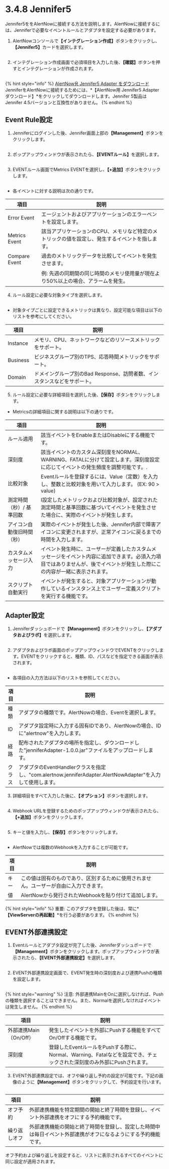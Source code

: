 # 3.4.8 Jennifer5

Jennifer5ををAlertNowに接続する方法を説明します。AlertNowに接続するには、Jenniferで必要なイベントルールとアダプタを設定する必要があります。



1. AlertNowコンソール&#x3067;**【インテグレーション作成】**&#x30DC;タンをクリックし、**【Jennifer5】**&#x30AB;ードを選択します。

<figure><img src="../../.gitbook/assets/image (227).png" alt=""><figcaption></figcaption></figure>

2. インテグレーション作成画面で必須項目を入力した後、**【確認】**&#x30DC;タンを押すとインテグレーションが作成されます。

<figure><img src="../../.gitbook/assets/image (228).png" alt=""><figcaption></figcaption></figure>



{% hint style="info" %}
[AlertNow용 Jennifer5 Adapter をダウンロード](http://./resource/jenniferAdapter-1.0.0.jar)\
JenniferをAlertNowに接続するためには、\*【AlertNow用 Jennifer5 Adapter ダウンロード】\*をクリックしてダウンロードします。Jennifer 5製品はJennifer 4.5バージョンと互換性がありません。
{% endhint %}



## **Event Rule設定**

1. Jenniferにログインした後、Jennifer画面上部&#x306E;**【Management】**&#x30DC;タンをクリックします。

<figure><img src="../../.gitbook/assets/image (229).png" alt=""><figcaption></figcaption></figure>

2. ポップアップウィンドウが表示されたら、**【EVENTルール】**&#x3092;選択します。

<figure><img src="../../.gitbook/assets/image (230).png" alt=""><figcaption></figcaption></figure>

3. EVENTルール画面でMetrics EVENTを選択し、**【+追加】**&#x30DC;タンをクリックします。

<figure><img src="../../.gitbook/assets/image (231).png" alt=""><figcaption></figcaption></figure>



* 各イベントに対する説明は次の通りです。

| 項目            | 説明                                                |
| ------------- | ------------------------------------------------- |
| Error Event   | エージェントおよびアプリケーションのエラーベントを設定します。                   |
| Metrics Event | 該当アプリケーションのCPU、メモリなど特定のメトリックの値を設定し、発生するイベントを指します。 |
| Compare Event | 過去のメトリックデータを比較してイベントを発生させます。                      |
| <p><br></p>   | 例: 先週の同期間の同じ時間のメモリ使用量が現在より50%以上の場合、アラームを発生。       |

4. ルール設定に必要な対象タイプを選択します。

<figure><img src="../../.gitbook/assets/image (156).png" alt=""><figcaption></figcaption></figure>

* 対象タイプごとに設定できるメトリックは異なり、設定可能な項目は以下のリストを参考にしてください。

| **項目**   | **説明**                                     |
| -------- | ------------------------------------------ |
| Instance | メモリ、CPU、ネットワークなどのリソースメトリックをサポート。           |
| Business | ビジネスグループ別のTPS、応答時間メトリックをサポート。              |
| Domain   | ドメイングループ別のBad Response、訪問者数、インスタンスなどをサポート。 |

5. ルール設定に必要な詳細項目を選択した後、**【保存】**&#x30DC;タンをクリックします。



* Metricsの詳細項目に関する説明は以下の通りです。

| 項目            | 説明                                                                                    |
| ------------- | ------------------------------------------------------------------------------------- |
| ルール適用         | 該当イベントをEnableまたはDisableにする機能です。                                                       |
| 深刻度           | 該当イベントのカスタム深刻度をNORMAL、WARNING、FATALに分けて設定します。深刻度設定に応じてイベントの発生頻度を調整可能です。.              |
| 比較対象          | Eventルールを登録するには、Value（定数）を入力し、整数と比較対象を用いて入力します。 (EX: 90 > value)                      |
| 測定時間（秒）/ 基準回数 | I設定したメトリックおよび比較対象が、設定された測定時間と基準回数に基づいてイベントを発生させた場合に、実際のイベントが発生します。                    |
| アイコン自動復旧時間（秒） | 実際のイベントが発生した後、Jennifer内部で障害アイコンに変更されますが、正常アイコンに戻るまでの時間を入力します。                         |
| カスタムメッセージ入力   | イベント発生時に、ユーザーが定義したカスタムメッセージをイベント内容に追加できます。必須入力項目ではありませんが、後でイベントが発生した際にこの内容が一緒に表示されます。 |
| スクリプト自動実行     | イベントが発生すると、対象アプリケーションが動作しているインスタンス上でユーザー定義スクリプトを実行する機能です。                             |



## **Adapter設定**

1. Jenniferダッシュボード&#x3067;**【Management】**&#x30DC;タンをクリックし、**【アダプタおよびラボ】**&#x3092;選択します。

<figure><img src="../../.gitbook/assets/image (125).png" alt=""><figcaption></figcaption></figure>

2. アダプタおよびラボ画面のポップアップウィンドウでEVENTをクリックします。EVENTをクリックすると、種類、ID、パスなどを指定できる画面が表示されます。

<figure><img src="../../.gitbook/assets/image (126).png" alt=""><figcaption></figcaption></figure>

* 各項目の入力方法は以下のリストを参照してください。

| **項目** | **説明**                                                                             |
| ------ | ---------------------------------------------------------------------------------- |
| 種類     | アダプタの種類です。AlertNowの場合、Eventを選択します。                                                 |
| ID     | アダプタ設定時に入力する固有IDであり、AlertNowの場合、IDに"alertnow"を入力します。                               |
| 経路     | 配布されたアダプタの場所を指定し、ダウンロードした"jenniferAdapter-1.0.0.jar"ファイルをアップロードします。                |
| クラス    | アダプタのEventHandlerクラスを指定し、"com.alertnow.jenniferAdapter.AlertNowAdapter"を入力して使用します。 |

3. 詳細項目をすべて入力した後に、**【オプション】**&#x30DC;タンを選択します。

<figure><img src="../../.gitbook/assets/image (127).png" alt=""><figcaption></figcaption></figure>

4. Webhook URLを登録するためのポップアップウィンドウが表示されたら、**【+追加】**&#x30DC;タンをクリックします。

<figure><img src="../../.gitbook/assets/image (128).png" alt=""><figcaption></figcaption></figure>

5. キーと値を入力し、**【保存】**&#x30DC;タンをクリックします。

<figure><img src="../../.gitbook/assets/image (129).png" alt=""><figcaption></figcaption></figure>

* AlertNowでは複数のWebhookを入力することが可能です。

| **項目** | **説明**                                      |
| ------ | ------------------------------------------- |
| キー     | この値は固有のものであり、区別するために使用されません。ユーザーが自由に入力できます。 |
| 値      | AlertNowから発行されたWebhookを貼り付けて追加します。          |

{% hint style="info" %}
重要: このアダプタを登録した後は、常に\***【ViewServerの再起動】**\*を行う必要があります。
{% endhint %}



## **EVENT外部連携設定**

1. Eventルールとアダプタ設定が完了した後、Jenniferダッシュボード&#x3067;**【Management】**&#x30DC;タンをクリックします。ポップアップウィンドウが表示されたら、**【EVENT外部連携設定】**&#x3092;選択します。

<figure><img src="../../.gitbook/assets/image (130).png" alt=""><figcaption></figcaption></figure>

2. EVENT外部連携設定画面で、EVENT発生時の深刻度および連携Pushの種類を設定します。

<figure><img src="../../.gitbook/assets/image (131).png" alt=""><figcaption></figcaption></figure>

{% hint style="warning" %}
注意: 外部連携MainをOnに選択しなければ、Pushの種類を選択することはできません。また、Normalを選択しなければイベントは発生しません。
{% endhint %}

| **項目**           | **説明**                                                                     |
| ---------------- | -------------------------------------------------------------------------- |
| 外部連携Main（On/Off） | 発生したイベントを外部にPushする機能をすべてOn/Offする機能です。                                      |
| 深刻度              | 登録したEventルールをPushする際に、Normal、Warning、Fatalなどを設定でき、チェックされた深刻度のみ外部にPushされます。 |



3. EVENT外部連携設定では、オフや繰り返し予約の設定が可能です。下記の画像のよう&#x306B;**【Management】**&#x30DC;タンをクリックして、予約設定を行います。

<figure><img src="../../.gitbook/assets/image (132).png" alt=""><figcaption></figcaption></figure>

| **項目** | **説明**                                                  |
| ------ | ------------------------------------------------------- |
| オフ予約   | 外部連携機能を特定期間の開始と終了時間を登録し、イベント外部連携をオフにする予約機能です。           |
| 繰り返しオフ | 外部連携機能の開始と終了時間を登録し、設定した時間中は毎日イベント外部連携がオフになるようにする予約機能です。 |

オフ予約および繰り返しを設定すると、リストに表示されるすべてのイベントに同じ設定が適用されます。

